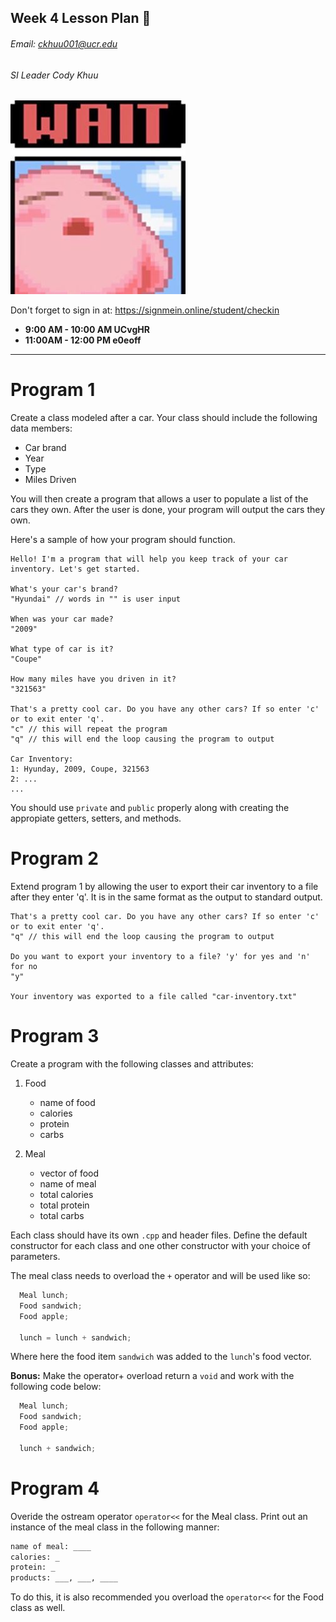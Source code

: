 ## Week 4 Lesson Plan :thinking:
###### Email: ckhuu001@ucr.edu
###### SI Leader Cody Khuu

![alt text](https://github.com/codyiskhuu/CS-12-SI-Winter-2020/blob/master/images/wait.jpg "Logo Title Text 1")

Don't forget to sign in at: https://signmein.online/student/checkin
* **9:00 AM - 10:00 AM UCvgHR**
* **11:00AM - 12:00 PM e0eoff**
---


# Program 1

Create a class modeled after a car. Your class should include the following data members:

* Car brand
* Year
* Type
* Miles Driven

You will then create a program that allows a user to populate a list of the cars they own. After the user is done, your program will output the cars they own.

Here's a sample of how your program should function.

```
Hello! I'm a program that will help you keep track of your car inventory. Let's get started.

What's your car's brand?
"Hyundai" // words in "" is user input

When was your car made?
"2009"

What type of car is it?
"Coupe"

How many miles have you driven in it?
"321563"

That's a pretty cool car. Do you have any other cars? If so enter 'c' or to exit enter 'q'.
"c" // this will repeat the program
"q" // this will end the loop causing the program to output

Car Inventory:
1: Hyunday, 2009, Coupe, 321563
2: ...
...
```

You should use `private` and `public` properly along with creating the appropiate getters, setters, and methods.

# Program 2

Extend program 1 by allowing the user to export their car inventory to a file after they enter 'q'. It is in the same format as the output to standard output.

```
That's a pretty cool car. Do you have any other cars? If so enter 'c' or to exit enter 'q'.
"q" // this will end the loop causing the program to output

Do you want to export your inventory to a file? 'y' for yes and 'n' for no
"y"

Your inventory was exported to a file called "car-inventory.txt"
```

# Program 3

Create a program with the following classes and attributes:

1. Food
	* name of food
	* calories
	* protein
	* carbs

2. Meal
	* vector of food
	* name of meal
	* total calories
	* total protein
	* total carbs

Each class should have its own `.cpp` and header files.
Define the default constructor for each class and one other constructor with your choice of parameters.


The meal class needs to overload the `+` operator and will be used like so:

```c++
  Meal lunch;
  Food sandwich;
  Food apple;

  lunch = lunch + sandwich;
```

Where here the food item `sandwich` was added to the `lunch`'s food vector.

**Bonus:** Make the operator+ overload return a `void` and work with the following code below:
```c++
  Meal lunch;
  Food sandwich;
  Food apple;

  lunch + sandwich;
```

# Program 4

Overide the ostream operator `operator<<` for the Meal class. 
Print out an instance of the meal class in the following manner:

```bash
name of meal: ____
calories: _
protein: _
products: ___, ___, ____
```

To do this, it is also recommended you overload the `operator<<` for the Food class as well.
